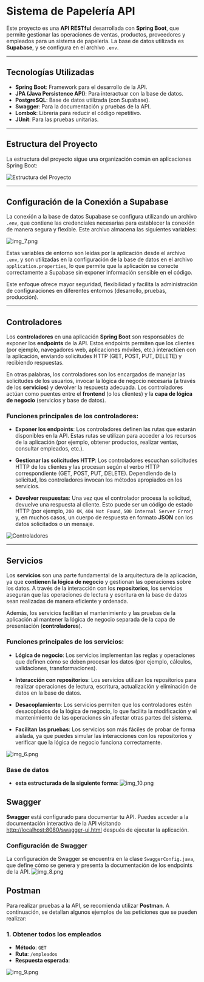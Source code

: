 # Sistema de Papelería API

Este proyecto es una **API RESTful** desarrollada con **Spring Boot**, que permite gestionar las operaciones de ventas, productos, proveedores y empleados para un sistema de papelería. La base de datos utilizada es **Supabase**, y se configura en el archivo `.env`.

---

## Tecnologías Utilizadas

- **Spring Boot**: Framework para el desarrollo de la API.
- **JPA (Java Persistence API)**: Para interactuar con la base de datos.
- **PostgreSQL**: Base de datos utilizada (con Supabase).
- **Swagger**: Para la documentación y pruebas de la API.
- **Lombok**: Librería para reducir el código repetitivo.
- **JUnit**: Para las pruebas unitarias.

---

## Estructura del Proyecto

La estructura del proyecto sigue una organización común en aplicaciones Spring Boot:

![Estructura del Proyecto](img_4.png)

---

## Configuración de la Conexión a Supabase

La conexión a la base de datos Supabase se configura utilizando un archivo `.env`, que contiene las credenciales necesarias para establecer la conexión de manera segura y flexible. Este archivo almacena las siguientes variables:

![img_7.png](img_7.png)

Estas variables de entorno son leídas por la aplicación desde el archivo `.env`, y son utilizadas en la configuración de la base de datos en el archivo `application.properties`, lo que permite que la aplicación se conecte correctamente a Supabase sin exponer información sensible en el código.

Este enfoque ofrece mayor seguridad, flexibilidad y facilita la administración de configuraciones en diferentes entornos (desarrollo, pruebas, producción).

---

## Controladores

Los **controladores** en una aplicación **Spring Boot** son responsables de exponer los **endpoints** de la API. Estos endpoints permiten que los clientes (por ejemplo, navegadores web, aplicaciones móviles, etc.) interactúen con la aplicación, enviando solicitudes HTTP (GET, POST, PUT, DELETE) y recibiendo respuestas.

En otras palabras, los controladores son los encargados de manejar las solicitudes de los usuarios, invocar la lógica de negocio necesaria (a través de los **servicios**) y devolver la respuesta adecuada. Los controladores actúan como puentes entre el **frontend** (o los clientes) y la **capa de lógica de negocio** (servicios y base de datos).

### Funciones principales de los controladores:

- **Exponer los endpoints**: Los controladores definen las rutas que estarán disponibles en la API. Estas rutas se utilizan para acceder a los recursos de la aplicación (por ejemplo, obtener productos, realizar ventas, consultar empleados, etc.).

- **Gestionar las solicitudes HTTP**: Los controladores escuchan solicitudes HTTP de los clientes y las procesan según el verbo HTTP correspondiente (GET, POST, PUT, DELETE). Dependiendo de la solicitud, los controladores invocan los métodos apropiados en los servicios.

- **Devolver respuestas**: Una vez que el controlador procesa la solicitud, devuelve una respuesta al cliente. Esto puede ser un código de estado HTTP (por ejemplo, `200 OK`, `404 Not Found`, `500 Internal Server Error`) y, en muchos casos, un cuerpo de respuesta en formato **JSON** con los datos solicitados o un mensaje.

![Controladores](img_5.png)

---

## Servicios

Los **servicios** son una parte fundamental de la arquitectura de la aplicación, ya que **contienen la lógica de negocio** y gestionan las operaciones sobre los datos. A través de la interacción con los **repositorios**, los servicios aseguran que las operaciones de lectura y escritura en la base de datos sean realizadas de manera eficiente y ordenada.

Además, los servicios facilitan el mantenimiento y las pruebas de la aplicación al mantener la lógica de negocio separada de la capa de presentación (**controladores**).

### Funciones principales de los servicios:

- **Lógica de negocio**: Los servicios implementan las reglas y operaciones que definen cómo se deben procesar los datos (por ejemplo, cálculos, validaciones, transformaciones).

- **Interacción con repositorios**: Los servicios utilizan los repositorios para realizar operaciones de lectura, escritura, actualización y eliminación de datos en la base de datos.

- **Desacoplamiento**: Los servicios permiten que los controladores estén desacoplados de la lógica de negocio, lo que facilita la modificación y el mantenimiento de las operaciones sin afectar otras partes del sistema.

- **Facilitan las pruebas**: Los servicios son más fáciles de probar de forma aislada, ya que puedes simular las interacciones con los repositorios y verificar que la lógica de negocio funciona correctamente.

![img_6.png](img_6.png)

### Base de datos

- **esta estructurada de la siguiente forma**: 
![img_10.png](img_10.png)

## Swagger

**Swagger** está configurado para documentar tu API. Puedes acceder a la documentación interactiva de la API visitando [http://localhost:8080/swagger-ui.html](http://localhost:8080/swagger-ui.html) después de ejecutar la aplicación.

### Configuración de Swagger

La configuración de Swagger se encuentra en la clase `SwaggerConfig.java`, que define cómo se genera y presenta la documentación de los endpoints de la API.
![img_8.png](img_8.png)

## Postman

Para realizar pruebas a la API, se recomienda utilizar **Postman**. A continuación, se detallan algunos ejemplos de las peticiones que se pueden realizar:

### 1. **Obtener todos los empleados**
- **Método**: `GET`
- **Ruta**: `/empleados`
- **Respuesta esperada**:
  
![img_9.png](img_9.png)